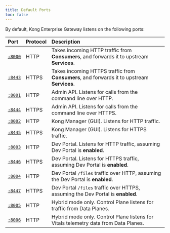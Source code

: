 ```yaml
---
title: Default Ports
toc: false
---
```

By default, Kong Enterprise Gateway listens on the following ports:

| Port                                                                               | Protocol | Description |
|:-----------------------------------------------------------------------------------|:---------|:--|
| [`:8000`](/enterprise/{{page.kong_version}}/property-reference/#proxy_listen)      | HTTP     | Takes incoming HTTP traffic from **Consumers**, and forwards it to upstream **Services**. |
| [`:8443`](/enterprise/{{page.kong_version}}/property-reference/#proxy_listen)      | HTTPS    | Takes incoming HTTPS traffic from **Consumers**, and forwards it to upstream **Services**. |
| [`:8001`](/enterprise/{{page.kong_version}}/property-reference/#admin_api_uri)     | HTTP     | Admin API. Listens for calls from the command line over HTTP. |
| [`:8444`](/enterprise/{{page.kong_version}}/property-reference/#admin_api_uri)     | HTTPS    | Admin API. Listens for calls from the command line over HTTPS. |
| [`:8002`](/enterprise/{{page.kong_version}}/property-reference/#admin_gui_listen)  | HTTP     | Kong Manager (GUI). Listens for HTTP traffic. |
| [`:8445`](/enterprise/{{page.kong_version}}/property-reference/#admin_gui_listen)  | HTTPS    | Kong Manager (GUI). Listens for HTTPS traffic. |
| [`:8003`](/enterprise/{{page.kong_version}}/property-reference/#portal_gui_listen) | HTTP     | Dev Portal. Listens for HTTP traffic, assuming Dev Portal is **enabled**. |
| [`:8446`](/enterprise/{{page.kong_version}}/property-reference/#portal_gui_listen) | HTTPS    | Dev Portal. Listens for HTTPS traffic, assuming Dev Portal is **enabled**. |
| [`:8004`](/enterprise/{{page.kong_version}}/property-reference/#portal_api_listen) | HTTP     | Dev Portal `/files` traffic over HTTP, assuming the Dev Portal is **enabled**. |
| [`:8447`](/enterprise/{{page.kong_version}}/property-reference/#portal_api_listen) | HTTPS    | Dev Portal `/files` traffic over HTTPS, assuming the Dev Portal is **enabled**. |
| [`:8005`](/enterprise/{{page.kong_version}}/deployment/hybrid-mode-setup/)         | HTTP     | Hybrid mode only. Control Plane listens for traffic from Data Planes. |
| [`:8006`](/enterprise/{{page.kong_version}}/deployment/hybrid-mode-setup/)         | HTTP     | Hybrid mode only. Control Plane listens for Vitals telemetry data from Data Planes. |
